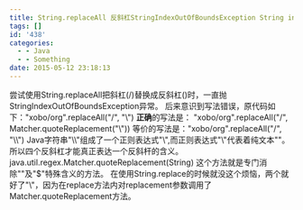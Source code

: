 ```yaml
---
title: String.replaceAll 反斜杠StringIndexOutOfBoundsException String index out of range
tags: []
id: '438'
categories:
  - - Java
  - - Something
date: 2015-05-12 23:18:13
---
```


尝试使用String.replaceAll把斜杠(/)替换成反斜杠()时，一直抛StringIndexOutOfBoundsException异常。 后来意识到写法错误，原代码如下："xobo/org".replaceAll("/", "\\") **正确**的写法是： "xobo/org".replaceAll("/", Matcher.quoteReplacement("\\")) 等价的写法是："xobo/org".replaceAll("/", "\\\\") Java字符串"\\\\"组成了一个正则表达式"\\",而正则表达式"\\"代表着纯文本""。 所以四个反斜杠才能真正表达一个反斜杆的含义。 java.util.regex.Matcher.quoteReplacement(String) 这个方法就是专门消除""及"$"特殊含义的方法。 在使用String.replace的时候就没这个烦恼，两个就好了"\\"，因为在replace方法内对replacement参数调用了Matcher.quoteReplacement方法。